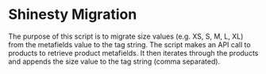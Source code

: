 # Shinesty Migration

The purpose of this script is to migrate size values (e.g. XS, S, M, L, XL) from the metafields value to the tag string. The script makes an API call to products to retrieve product metafields. It then iterates through the products and appends the size value to the tag string (comma separated).

